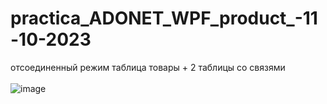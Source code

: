 # practica_ADONET_WPF_product_-11-10-2023
 отсоединенный режим таблица товары + 2 таблицы со связями
<br> <br>
![image](https://github.com/fishman123456/practica_ADONET_WPF_product_-11-10-2023/assets/106389581/35d61e37-d254-46f8-8bd2-3be1d172ff77)
